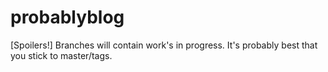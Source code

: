 # probablyblog
[Spoilers!] Branches will contain work's in progress. It's probably best that you stick to master/tags.
